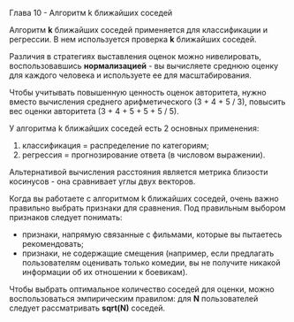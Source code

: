 Глава 10 - Алгоритм k ближайших соседей

Алгоритм __k__ ближайших соседей применяется для классификации и регрессии. В нем используется проверка __k__ ближайших соседей.

Различия в стратегиях выставления оценок можно нивелировать, воспользовавшись __нормализацией__ - вы вычисляете среднюю оценку для каждого человека и используете ее для масштабирования.

Чтобы учитывать повышенную ценность оценок авторитета, нужно вместо вычисления среднего арифметического (3 + 4 + 5 / 3), повысить вес оценки авторитета (3 + 4 + 5 + 5 + 5 / 5).

У алгоритма k ближайших соседей есть 2 основных применения:
1. классификация = распределение по категориям;
2. регрессия = прогнозирование ответа (в числовом выражении).

Альтернативой вычисления расстояния является метрика близости косинусов - она сравнивает углы двух векторов.

Когда вы работаете с алгоритмом k ближайших соседей, очень важно правильно выбрать признаки для сравнения. Под правильным выбором признаков следует понимать:
- признаки, напрямую связанные с фильмами, которые вы пытаетесь рекомендовать;
- признаки, не содержащие смещения (например, если предлагать пользователям оценивать только комедии, вы не получите никакой информации об их отношении к боевикам).

Чтобы выбрать оптимальное количество соседей для оценки, можно воспользоваться эмпирическим правилом: для __N__ пользователей следует рассматривать __sqrt(N)__ соседей.